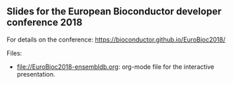 ## Slides for the European Bioconductor developer conference 2018

For details on the conference: https://bioconductor.github.io/EuroBioc2018/

Files:
- [file://EuroBioc2018-ensembldb.org](EuroBioc2018-ensembldb.org): org-mode file
  for the interactive presentation.
  
